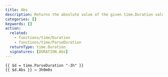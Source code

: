 ```yaml
---
title: Abs
description: Returns the absolute value of the given time.Duration value.
categories: []
keywords: []
action:
  related:
    - functions/time/Duration
    - functions/time/ParseDuration
  returnType: time.Duration
  signatures: [DURATION.Abs]
---
```


```go-html-template
{{ $d = time.ParseDuration "-3h" }}
{{ $d.Abs }} → 3h0m0s
```
